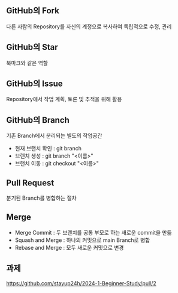 ## GitHub의 Fork
다른 사람의 Repository를 자신의 계정으로 복사하여 독립적으로 수정, 관리

## GitHub의 Star
북마크와 같은 역할

## GitHub의 Issue
Repository에서 작업 계획, 토론 및 추적을 위해 활용

## GitHub의 Branch
기존 Branch에서 분리되는 별도의 작업공간 <br/>
- 현재 브랜치 확인 : git branch <br/>
- 브랜치 생성 : git branch "<이름>" <br/>
- 브랜치 이동 : git checkout "<이름>" <br/>

## Pull Request
분기된 Branch를 병합하는 절차

## Merge
- Merge Commit : 두 브랜치를 공통 부모로 하는 새로운 commit을 만듦 <br/>
- Squash and Merge : 하나의 커밋으로 main Branch로 병합 <br/>
- Rebase and Merge : 모두 새로운 커밋으로 변경 <br/>

## 과제
<https://github.com/stayup24h/2024-1-Beginner-Study/pull/2>